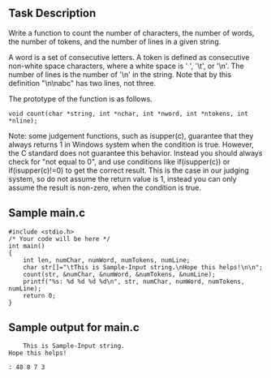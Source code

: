## Task Description ##

Write a function to count the number of characters, the number of words, the number of tokens, and the number of lines in a given string.

A word is a set of consecutive letters. A token is defined as consecutive non-white space characters, where a white space is ' ', '\t', or '\n'. The number of lines is the number of '\n' in the string. Note that by this definition "\n\nabc" has two lines, not three.

The prototype of the function is as follows.

```
void count(char *string, int *nchar, int *nword, int *ntokens, int *nline);
```

Note: some judgement functions, such as isupper(c), guarantee that they always returns 1 in Windows system when the condition is true. However, the C standard does not guarantee this behavior. Instead you should always check for "not equal to 0", and use conditions like if(isupper(c)) or if(isupper(c)!=0) to get the correct result. This is the case in our judging system, so do not assume the return value is 1, instead you can only assume the result is non-zero, when the condition is true.

## Sample main.c ##

```
#include <stdio.h>
/* Your code will be here */
int main()
{
    int len, numChar, numWord, numTokens, numLine;
    char str[]="\tThis is Sample-Input string.\nHope this helps!\n\n";
    count(str, &numChar, &numWord, &numTokens, &numLine);
    printf("%s: %d %d %d %d\n", str, numChar, numWord, numTokens, numLine);
    return 0;
}
```

## Sample output for main.c ##

```
    This is Sample-Input string.
Hope this helps!

: 48 8 7 3
```